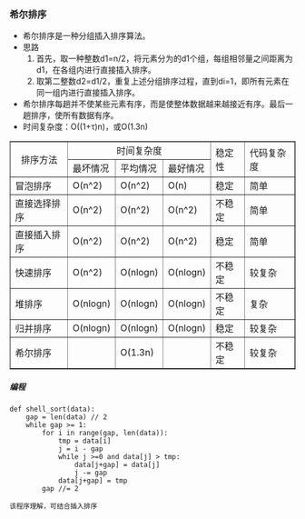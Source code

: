 ### 希尔排序 ###
- 希尔排序是一种分组插入排序算法。
- 思路
	1. 首先，取一种整数d1=n/2，将元素分为的d1个组，每组相邻量之间距离为d1，在各组内进行直接插入排序。
	2. 取第二整数d2=d1/2，重复上述分组排序过程，直到di=1，即所有元素在同一组内进行直接插入排序。
- 希尔排序每趟并不使某些元素有序，而是使整体数据越来越接近有序。最后一趟排序，使所有数据有序。
- 时间复杂度：O((1+τ)n)，或O(1.3n)


<body>
	<table border="1">
		<tr>
			<td rowspan="2" align="center">排序方法</td>
			<td colspan="3" align="center">时间复杂度</td>
			<td rowspan="2">稳定性</td>
			<td rowspan="2">代码复杂度</td>
		</tr>
		<tr>
			<td>最坏情况</td>
			<td>平均情况</td>
			<td>最好情况</td>
		</tr>
		<tr>
			<td>冒泡排序</td>
			<td>O(n^2)</td>
			<td>O(n^2)</td>
			<td>O(n)</td>
			<td>稳定</td>
			<td>简单</td>
		</tr>
		<tr>
			<td>直接选择排序</td>
			<td>O(n^2)</td>
			<td>O(n^2)</td>
			<td>O(n^2)</td>
			<td>不稳定</td>
			<td>简单</td>
		</tr>
		<tr>
			<td>直接插入排序</td>
			<td>O(n^2)</td>
			<td>O(n^2)</td>
			<td>O(n^2)</td>
			<td>稳定</td>
			<td>简单</td>
		</tr>
		<tr>
			<td>快速排序</td>
			<td>O(n^2)</td>
			<td>O(nlogn)</td>
			<td>O(nlogn)</td>
			<td>不稳定</td>
			<td>较复杂</td>
		</tr>
		<tr>
			<td>堆排序</td>
			<td>O(nlogn)</td>
			<td>O(nlogn)</td>
			<td>O(nlogn)</td>
			<td>不稳定</td>
			<td>复杂</td>
		</tr>
		<tr>
			<td>归并排序</td>
			<td>O(nlogn)</td>
			<td>O(nlogn)</td>
			<td>O(nlogn)</td>
			<td>稳定</td>
			<td>较复杂</td>
		</tr>
		<tr>
			<td>希尔排序</td>
			<td></td>
			<td>O(1.3n)</td>
			<td></td>
			<td>不稳定</td>
			<td>较复杂</td>
		</tr>
	</table>
</body>


##### 编程 #####
	def shell_sort(data):
		gap = len(data) // 2
		while gap >= 1:
			for i in range(gap, len(data)):
				tmp = data[i]
				j = i - gap
				while j >=0 and data[j] > tmp:
					data[j+gap] = data[j]
					j -= gap
				data[j+gap] = tmp
			gap //= 2

	该程序理解，可结合插入排序